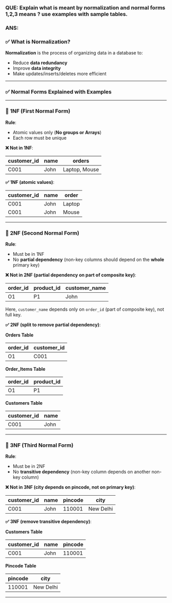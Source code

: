 ### QUE: Explain what is meant by normalization and normal forms 1,2,3 means ? use examples with sample tables. 
### ANS:

### ✅ What is Normalization?

**Normalization** is the process of organizing data in a database to:

* Reduce **data redundancy**
* Improve **data integrity**
* Make updates/inserts/deletes more efficient

---

### ✅ Normal Forms Explained with Examples

---

### 🔹 **1NF (First Normal Form)**

**Rule**:

* Atomic values only (**No groups or Arrays**)
* Each row must be unique

**❌ Not in 1NF**:

| customer\_id | name | orders        |
| ------------ | ---- | ------------- |
| C001         | John | Laptop, Mouse |

**✅ 1NF (atomic values)**:

| customer\_id | name | order  |
| ------------ | ---- | ------ |
| C001         | John | Laptop |
| C001         | John | Mouse  |

---

### 🔹 **2NF (Second Normal Form)**

**Rule**:

* Must be in 1NF
* No **partial dependency** (non-key columns should depend on the **whole** primary key)

**❌ Not in 2NF (partial dependency on part of composite key)**:

| order\_id | product\_id | customer\_name |
| --------- | ----------- | -------------- |
| O1        | P1          | John           |

Here, `customer_name` depends only on `order_id` (part of composite key), not full key.

**✅ 2NF (split to remove partial dependency)**:

**Orders Table**

| order\_id | customer\_id |
| --------- | ------------ |
| O1        | C001         |

**Order\_Items Table**

| order\_id | product\_id |
| --------- | ----------- |
| O1        | P1          |

**Customers Table**

| customer\_id | name |
| ------------ | ---- |
| C001         | John |

---

### 🔹 **3NF (Third Normal Form)**

**Rule**:

* Must be in 2NF
* No **transitive dependency** (non-key column depends on another non-key column)

**❌ Not in 3NF (city depends on pincode, not on primary key)**:

| customer\_id | name | pincode | city      |
| ------------ | ---- | ------- | --------- |
| C001         | John | 110001  | New Delhi |

**✅ 3NF (remove transitive dependency)**:

**Customers Table**

| customer\_id | name | pincode |
| ------------ | ---- | ------- |
| C001         | John | 110001  |

**Pincode Table**

| pincode | city      |
| ------- | --------- |
| 110001  | New Delhi |

---


